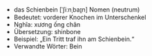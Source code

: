 - das Schienbein [ˈʃiːnˌbaɪ̯n]	Nomen (neutrum)
- Bedeutet: vorderer Knochen im Unterschenkel
- Nghĩa: xương ống chân
- Übersetzung: shinbone
- Beispiel: „Ein Tritt traf ihn am Schienbein.“
- Verwandte Wörter: Bein